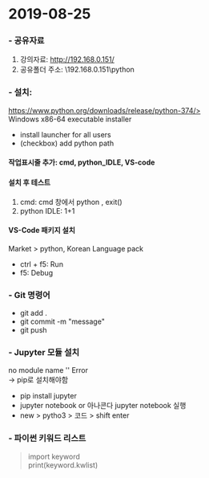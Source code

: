 # 2019-08-25

### - 공유자료
1. 강의자료: http://192.168.0.151/
2. 공유폴더 주소: \\192.168.0.151\python

### - 설치: 
https://www.python.org/downloads/release/python-374/>  
Windows x86-64 executable installer
+ install launcher for all users 
+ (checkbox) add python path

#### 작업표시줄 추가: cmd, python_IDLE, VS-code

#### 설치 후 테스트
1. cmd: cmd 창에서 python , exit()
2. python IDLE: 1+1

#### VS-Code 패키지 설치
Market > python, Korean Language pack

- ctrl + f5: Run 
- f5: Debug

### - Git 명령어 
- git add .
- git commit -m "message"
- git push

### - Jupyter 모듈 설치
no module name '' Error  
-> pip로 설치해야함
- pip install jupyter
- jupyter notebook or 아나콘다 jupyter notebook 실행
- new > pytho3 > 코드 > shift enter

### - 파이썬 키워드 리스트
> import keyword  
> print(keyword.kwlist)